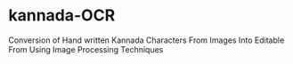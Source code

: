 # kannada-OCR
Conversion of Hand written Kannada  Characters From Images Into Editable From Using Image Processing Techniques
